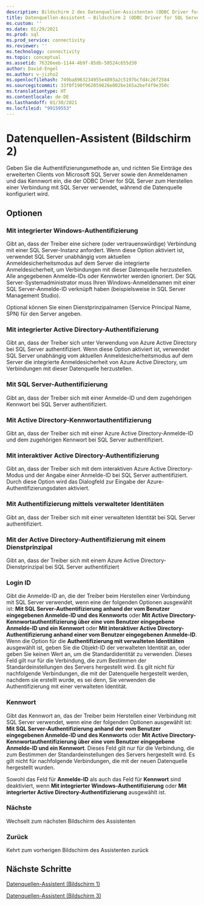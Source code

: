 ```yaml
---
description: Bildschirm 2 des Datenquellen-Assistenten (ODBC Driver for SQL Server)
title: Datenquellen-Assistent – Bildschirm 2 (ODBC Driver for SQL Server) | Microsoft-Dokumentation
ms.custom: ''
ms.date: 01/29/2021
ms.prod: sql
ms.prod_service: connectivity
ms.reviewer: ''
ms.technology: connectivity
ms.topic: conceptual
ms.assetid: 76326eeb-1144-4b9f-85db-50524c655d30
author: David-Engel
ms.author: v-jizho2
ms.openlocfilehash: 749ba8963234955e4893a2c5197bcfd4c26f2584
ms.sourcegitcommit: 33f0f190f962059826e002be165a2bef4f9e350c
ms.translationtype: HT
ms.contentlocale: de-DE
ms.lasthandoff: 01/30/2021
ms.locfileid: "99159553"
---
```

# <a name="data-source-wizard-screen-2"></a>Datenquellen-Assistent (Bildschirm 2)

Geben Sie die Authentifizierungsmethode an, und richten Sie Einträge des erweiterten Clients von Microsoft SQL Server sowie den Anmeldenamen und das Kennwort ein, die der ODBC Driver for SQL Server zum Herstellen einer Verbindung mit SQL Server verwendet, während die Datenquelle konfiguriert wird.

## <a name="options"></a>Optionen

### <a name="with-integrated-windows-authentication"></a>Mit integrierter Windows-Authentifizierung

Gibt an, dass der Treiber eine sichere (oder vertrauenswürdige) Verbindung mit einer SQL Server-Instanz anfordert. Wenn diese Option aktiviert ist, verwendet SQL Server unabhängig vom aktuellen Anmeldesicherheitsmodus auf dem Server die integrierte Anmeldesicherheit, um Verbindungen mit dieser Datenquelle herzustellen. Alle angegebenen Anmelde-IDs oder Kennwörter werden ignoriert. Der SQL Server-Systemadministrator muss Ihren Windows-Anmeldenamen mit einer SQL Server-Anmelde-ID verknüpft haben (beispielsweise in SQL Server Management Studio).

Optional können Sie einen Dienstprinzipalnamen (Service Principal Name, SPN) für den Server angeben.

### <a name="with-active-directory-integrated-authentication"></a>Mit integrierter Active Directory-Authentifizierung

Gibt an, dass der Treiber sich unter Verwendung von Azure Active Directory bei SQL Server authentifiziert. Wenn diese Option aktiviert ist, verwendet SQL Server unabhängig vom aktuellen Anmeldesicherheitsmodus auf dem Server die integrierte Anmeldesicherheit von Azure Active Directory, um Verbindungen mit dieser Datenquelle herzustellen.

### <a name="with-sql-server-authentication"></a>Mit SQL Server-Authentifizierung

Gibt an, dass der Treiber sich mit einer Anmelde-ID und dem zugehörigen Kennwort bei SQL Server authentifiziert.

### <a name="with-active-directory-password-authentication"></a>Mit Active Directory-Kennwortauthentifizierung

Gibt an, dass der Treiber sich mit einer Azure Active Directory-Anmelde-ID und dem zugehörigen Kennwort bei SQL Server authentifiziert.

### <a name="with-active-directory-interactive-authentication"></a>Mit interaktiver Active Directory-Authentifizierung

Gibt an, dass der Treiber sich mit dem interaktiven Azure Active Directory-Modus und der Angabe einer Anmelde-ID bei SQL Server authentifiziert. Durch diese Option wird das Dialogfeld zur Eingabe der Azure-Authentifizierungsdaten aktiviert.

### <a name="with-managed-identity-authentication"></a>Mit Authentifizierung mittels verwalteter Identitäten

Gibt an, dass der Treiber sich mit einer verwalteten Identität bei SQL Server authentifiziert.

### <a name="with-active-directory-service-principal-authentication"></a>Mit der Active Directory-Authentifizierung mit einem Dienstprinzipal

Gibt an, dass der Treiber sich mit einem Azure Active Directory-Dienstprinzipal bei SQL Server authentifiziert


### <a name="login-id"></a>Login ID

Gibt die Anmelde-ID an, die der Treiber beim Herstellen einer Verbindung mit SQL Server verwendet, wenn eine der folgenden Optionen ausgewählt ist: **Mit SQL Server-Authentifizierung anhand der vom Benutzer eingegebenen Anmelde-ID und des Kennworts** oder **Mit Active Directory-Kennwortauthentifizierung über eine vom Benutzer eingegebene Anmelde-ID und ein Kennwort** oder **Mit interaktiver Active Directory-Authentifizierung anhand einer vom Benutzer eingegebenen Anmelde-ID**. Wenn die Option für die **Authentifizierung mit verwalteten Identitäten** ausgewählt ist, geben Sie die Objekt-ID der verwalteten Identität an, oder geben Sie keinen Wert an, um die Standardidentität zu verwenden. Dieses Feld gilt nur für die Verbindung, die zum Bestimmen der Standardeinstellungen des Servers hergestellt wird. Es gilt nicht für nachfolgende Verbindungen, die mit der Datenquelle hergestellt werden, nachdem sie erstellt wurde, es sei denn, Sie verwenden die Authentifizierung mit einer verwalteten Identität.

### <a name="password"></a>Kennwort

Gibt das Kennwort an, das der Treiber beim Herstellen einer Verbindung mit SQL Server verwendet, wenn eine der folgenden Optionen ausgewählt ist: **Mit SQL Server-Authentifizierung anhand der vom Benutzer eingegebenen Anmelde-ID und des Kennworts** oder **Mit Active Directory-Kennwortauthentifizierung über eine vom Benutzer eingegebene Anmelde-ID und ein Kennwort**. Dieses Feld gilt nur für die Verbindung, die zum Bestimmen der Standardeinstellungen des Servers hergestellt wird. Es gilt nicht für nachfolgende Verbindungen, die mit der neuen Datenquelle hergestellt wurden.

Sowohl das Feld für **Anmelde-ID** als auch das Feld für **Kennwort** sind deaktiviert, wenn **Mit integrierter Windows-Authentifizierung** oder **Mit integrierter Active Directory-Authentifizierung** ausgewählt ist.

### <a name="next"></a>Nächste

Wechselt zum nächsten Bildschirm des Assistenten

### <a name="back"></a>Zurück

Kehrt zum vorherigen Bildschirm des Assistenten zurück

## <a name="next-steps"></a>Nächste Schritte

[Datenquellen-Assistent (Bildschirm 1)](../../../connect/odbc/windows/dsn-wizard-1.md)

[Datenquellen-Assistent (Bildschirm 3)](../../../connect/odbc/windows/dsn-wizard-3.md)

